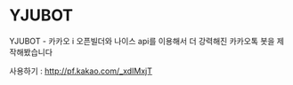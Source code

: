 # YJUBOT
YJUBOT - 카카오 i 오픈빌더와 나이스 api를 이용해서 더 강력해진 카카오톡 봇을 제작해봤습니다


사용하기 : http://pf.kakao.com/_xdIMxjT
